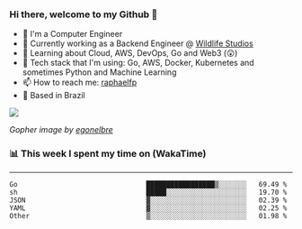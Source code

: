 ### Hi there, welcome to my Github 👋

- 📖 I'm a Computer Engineer
- 🔭 Currently working as a Backend Engineer @ [Wildlife Studios](https://wildlifestudios.com/)
- 🌱 Learning about Cloud, AWS, DevOps, Go and Web3 (😲)
- 🚀 Tech stack that I'm using: Go, AWS, Docker, Kubernetes and sometimes Python and Machine Learning
- 📫 How to reach me: [raphaelfp](https://linkedin.com/in/raphaelfp)
- 🏡 Based in Brazil

![](https://github.com/raphaelfp/gophers/blob/master/.thumb/animation/morning-coffee-3x.gif)

*Gopher image by [egonelbre](https://github.com/egonelbre/)*

### 📊 This week I spent my time on (WakaTime)

---

<!--START_SECTION:waka-->

```text
Go                                █████████████████▒░░░░░░░   69.49 %
sh                                █████░░░░░░░░░░░░░░░░░░░░   19.70 %
JSON                              ▓░░░░░░░░░░░░░░░░░░░░░░░░   02.39 %
YAML                              ▓░░░░░░░░░░░░░░░░░░░░░░░░   02.25 %
Other                             ▒░░░░░░░░░░░░░░░░░░░░░░░░   01.98 %
```

<!--END_SECTION:waka-->
